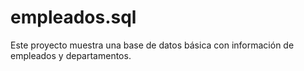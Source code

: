 # empleados.sql
Este proyecto muestra una base de datos básica con información de empleados y departamentos.
